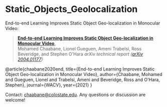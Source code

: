 # Static_Objects_Geolocalization

End-to-end Learning Improves Static Object Geo-localization in Monocular Video:
> [**End-to-end Learning Improves Static Object Geo-localization in Monocular Video**](https://arxiv.org/abs/2004.05232),            
> Mohamed Chaabane, Lionel Gueguen, Ameni Trabelsi, Ross Beveridge, and Stephen O'Hara
> *arXiv technical report ([arXiv 2004.01177](http://arxiv.org/abs/2004.01177))*  


@article{chaabane2020end,
  title={End-to-end Learning Improves Static Object Geo-localization in Monocular Video},
  author={Chaabane, Mohamed and Gueguen, Lionel and Trabelsi, Ameni and Beveridge, Ross and O'Hara, Stephen},
  journal={WACV},
  year={2021}
}

Contact: [chaabane@colostate.edu](mailto:chaabane@colostate.edu). Any questions or discussion are welcome! 
